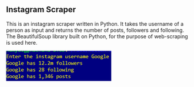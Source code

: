 ## Instagram Scraper ##

This is an instagram scraper written in Python.
It takes the username of a person as input and returns the number of posts, followers and following.
The BeautifulSoup library built on Python, for the purpose of web-scraping is used here.

![Image](working.PNG)

